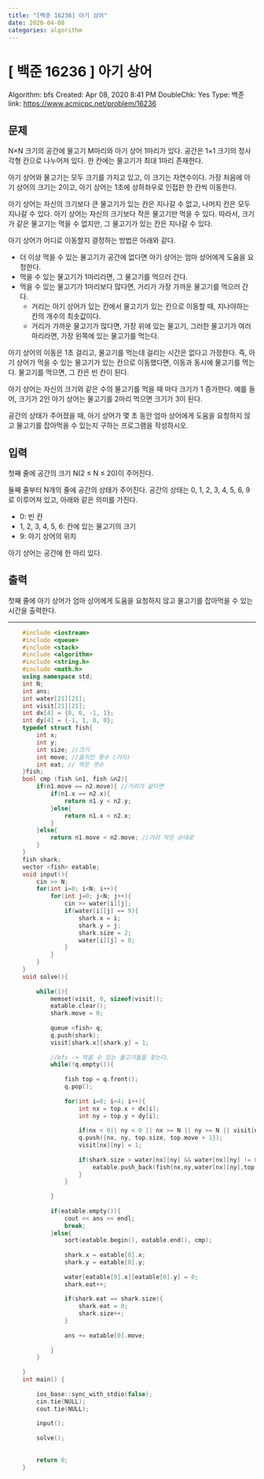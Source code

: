 ```yaml
---
title: "[백준 16236] 아기 상어"
date: 2020-04-08
categories: algorithm
---
```

# [ 백준 16236 ] 아기 상어

Algorithm: bfs
Created: Apr 08, 2020 8:41 PM
DoubleChk: Yes
Type: 백준
link: https://www.acmicpc.net/problem/16236

## 문제

N×N 크기의 공간에 물고기 M마리와 아기 상어 1마리가 있다. 공간은 1×1 크기의 정사각형 칸으로 나누어져 있다. 한 칸에는 물고기가 최대 1마리 존재한다.

아기 상어와 물고기는 모두 크기를 가지고 있고, 이 크기는 자연수이다. 가장 처음에 아기 상어의 크기는 2이고, 아기 상어는 1초에 상하좌우로 인접한 한 칸씩 이동한다.

아기 상어는 자신의 크기보다 큰 물고기가 있는 칸은 지나갈 수 없고, 나머지 칸은 모두 지나갈 수 있다. 아기 상어는 자신의 크기보다 작은 물고기만 먹을 수 있다. 따라서, 크기가 같은 물고기는 먹을 수 없지만, 그 물고기가 있는 칸은 지나갈 수 있다.

아기 상어가 어디로 이동할지 결정하는 방법은 아래와 같다.

- 더 이상 먹을 수 있는 물고기가 공간에 없다면 아기 상어는 엄마 상어에게 도움을 요청한다.
- 먹을 수 있는 물고기가 1마리라면, 그 물고기를 먹으러 간다.
- 먹을 수 있는 물고기가 1마리보다 많다면, 거리가 가장 가까운 물고기를 먹으러 간다.
    - 거리는 아기 상어가 있는 칸에서 물고기가 있는 칸으로 이동할 때, 지나야하는 칸의 개수의 최솟값이다.
    - 거리가 가까운 물고기가 많다면, 가장 위에 있는 물고기, 그러한 물고기가 여러마리라면, 가장 왼쪽에 있는 물고기를 먹는다.

아기 상어의 이동은 1초 걸리고, 물고기를 먹는데 걸리는 시간은 없다고 가정한다. 즉, 아기 상어가 먹을 수 있는 물고기가 있는 칸으로 이동했다면, 이동과 동시에 물고기를 먹는다. 물고기를 먹으면, 그 칸은 빈 칸이 된다.

아기 상어는 자신의 크기와 같은 수의 물고기를 먹을 때 마다 크기가 1 증가한다. 예를 들어, 크기가 2인 아기 상어는 물고기를 2마리 먹으면 크기가 3이 된다.

공간의 상태가 주어졌을 때, 아기 상어가 몇 초 동안 엄마 상어에게 도움을 요청하지 않고 물고기를 잡아먹을 수 있는지 구하는 프로그램을 작성하시오.

## 입력

첫째 줄에 공간의 크기 N(2 ≤ N ≤ 20)이 주어진다.

둘째 줄부터 N개의 줄에 공간의 상태가 주어진다. 공간의 상태는 0, 1, 2, 3, 4, 5, 6, 9로 이루어져 있고, 아래와 같은 의미를 가진다.

- 0: 빈 칸
- 1, 2, 3, 4, 5, 6: 칸에 있는 물고기의 크기
- 9: 아기 상어의 위치

아기 상어는 공간에 한 마리 있다.

## 출력

첫째 줄에 아기 상어가 엄마 상어에게 도움을 요청하지 않고 물고기를 잡아먹을 수 있는 시간을 출력한다.

---
```c++
    #include <iostream>
    #include <queue>
    #include <stack>
    #include <algorithm>
    #include <string.h>
    #include <math.h>
    using namespace std;
    int N;
    int ans;
    int water[21][21];
    int visit[21][21];
    int dx[4] = {0, 0, -1, 1};
    int dy[4] = {-1, 1, 0, 0};
    typedef struct fish{
        int x;
        int y;
        int size; //크기
        int move; //움직인 횟수 (거리)
        int eat; // 먹은 갯수
    }fish;
    bool cmp (fish &n1, fish &n2){
        if(n1.move == n2.move){ //거리가 같다면
            if(n1.x == n2.x){
                return n1.y < n2.y;
            }else{
                return n1.x < n2.x;
            }
        }else{
            return n1.move < n2.move; //거리 작은 순대로
        }
    }
    fish shark;
    vector <fish> eatable;
    void input(){
        cin >> N;
        for(int i=0; i<N; i++){
            for(int j=0; j<N; j++){
                cin >> water[i][j];
                if(water[i][j] == 9){
                    shark.x = i;
                    shark.y = j;
                    shark.size = 2;
                    water[i][j] = 0;
                }
            }
        }
    }
    void solve(){
    
        while(1){
            memset(visit, 0, sizeof(visit));
            eatable.clear();
            shark.move = 0;
    
            queue <fish> q;
            q.push(shark);
            visit[shark.x][shark.y] = 1;
    
            //bfs -> 먹을 수 있는 물고기들을 찾는다.
            while(!q.empty()){
    
                fish top = q.front();
                q.pop();
    
                for(int i=0; i<4; i++){
                    int nx = top.x + dx[i];
                    int ny = top.y + dy[i];
    
                    if(nx < 0|| ny < 0 || nx >= N || ny >= N || visit[nx][ny] || water[nx][ny] > shark.size) continue;
                    q.push({nx, ny, top.size, top.move + 1});
                    visit[nx][ny] = 1;
    
                    if(shark.size > water[nx][ny] && water[nx][ny] != 0){
                        eatable.push_back(fish{nx,ny,water[nx][ny],top.move+1});
                    }
                }
    
            }
    
            if(eatable.empty()){
                cout << ans << endl;
                break;
            }else{
                sort(eatable.begin(), eatable.end(), cmp);
    
                shark.x = eatable[0].x;
                shark.y = eatable[0].y;
    
                water[eatable[0].x][eatable[0].y] = 0;
                shark.eat++;
    
                if(shark.eat == shark.size){
                    shark.eat = 0;
                    shark.size++;
                }
    
                ans += eatable[0].move;
    
            }
        }
    
    }
    int main() {
    
        ios_base::sync_with_stdio(false);
        cin.tie(NULL);
        cout.tie(NULL);
    
        input();
    
        solve();
    
    
        return 0;
    }
```


